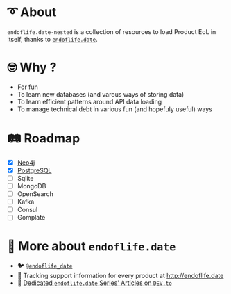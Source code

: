 # ➰ About

`endoflife.date-nested` is a collection of resources to load Product EoL in itself,
thanks to [`endoflife.date`](https://endoflife.date/).

# 🤓 Why ?

- For fun
- To learn new databases (and varous ways of storing data)
- To learn efficient patterns around API data loading
- To manage technical debt in various fun (and hopefuly useful) ways

# 🛤️ Roadmap

- [x] [Neo4j](https://endoflife.date/neo4j)
- [x] [PostgreSQL](https://endoflife.date/postgresql)
- [ ] Sqlite
- [ ] MongoDB
- [ ] OpenSearch
- [ ] Kafka
- [ ] Consul
- [ ] Gomplate

# 📑 More about `endoflife.date`

- 🐦 [`@endoflife_date`](https://twitter.com/endoflife_date)
- 🔗 Tracking support information for every product at http://endoflife.date
- 📝 [Dedicated `endoflife.date` Series' Articles on `DEV.to`](https://dev.to/adriens/series/21232)
